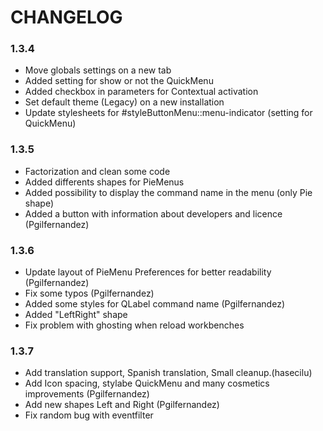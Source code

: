 # CHANGELOG

### 1.3.4

- Move globals settings on a new tab
- Added setting for show or not the QuickMenu
- Added checkbox in parameters for Contextual activation
- Set default theme (Legacy) on a new installation
- Update stylesheets for #styleButtonMenu::menu-indicator (setting for QuickMenu)

### 1.3.5

- Factorization and clean some code
- Added differents shapes for PieMenus
- Added possibility to display the command name in the menu (only Pie shape)
- Added a button with information about developers and licence (Pgilfernandez)

### 1.3.6

- Update layout of PieMenu Preferences for better readability (Pgilfernandez)
- Fix some typos (Pgilfernandez)
- Added some styles for QLabel command name (Pgilfernandez)
- Added "LeftRight" shape
- Fix problem with ghosting when reload workbenches

### 1.3.7

- Add translation support, Spanish translation, Small cleanup.(hasecilu) 
- Add Icon spacing, stylabe QuickMenu and many cosmetics improvements (Pgilfernandez)
- Add new shapes Left and Right (Pgilfernandez)
- Fix random bug with eventfilter
  
